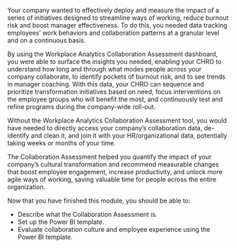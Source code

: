 Your company wanted to effectively deploy and measure the impact of a series of initiatives designed to streamline ways of working, reduce burnout risk and boost manager effectiveness. To do this, you needed data tracking employees’ work behaviors and collaboration patterns at a granular level and on a continuous basis.  

By using the Workplace Analytics Collaboration Assessment dashboard, you were able to surface the insights you needed, enabling your CHRO to understand how long and through what modes people across your company collaborate, to identify pockets of burnout risk, and to see trends in manager coaching. With this data, your CHRO can sequence and prioritize transformation initiatives based on need, focus interventions on the employee groups who will benefit the most, and continuously test and refine programs during the company-wide roll-out. 

Without the Workplace Analytics Collaboration Assessment tool, you would have needed to directly access your company’s collaboration data, de-identify and clean it, and join it with your HR/organizational data, potentially taking weeks or months of your time. 

The Collaboration Assessment helped you quantify the impact of your company’s cultural transformation and recommend measurable changes that boost employee engagement, increase productivity, and unlock more agile ways of working, saving valuable time for people across the entire organization. 


Now that you have finished this module, you should be able to:
  
- Describe what the Collaboration Assessment is. 
- Set up the Power BI template. 
- Evaluate collaboration culture and employee experience using the Power BI template.

